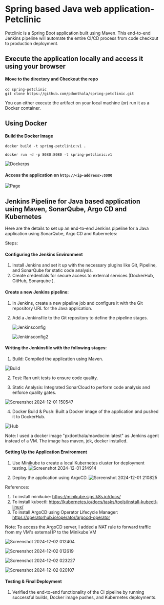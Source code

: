 # Spring based Java web application- Petclinic
 
Petclinic is a Spring Boot application built using Maven. This end-to-end Jenkins pipeline will automate the entire CI/CD process from code checkout to production deployment.

## Execute the application locally and access it using your browser

#### Move to the directory and Checkout the repo

```
cd spring-petclinic
git clone https://github.com/pdonthala/spring-petclinic.git

```

You can either execute the artifact on your local machine (or) run it as a Docker container.

## Using Docker

#### Build the Docker Image

```
docker build -t spring-petclinic:v1 .
```

```
docker run -d -p 8080:8080 -t spring-petclinic:v1
```
![Dockerps](https://github.com/user-attachments/assets/dfafca7f-d3fe-4a5b-a0e0-8c848a4bb53a)


#### Access the application on `http://<ip-address>:8080`

![Page](https://github.com/user-attachments/assets/501d4a82-2e9f-40c5-9739-b7bcebb77e5b)


## Jenkins Pipeline for Java based application using Maven, SonarQube, Argo CD and Kubernetes

Here are the details to set up an end-to-end Jenkins pipeline for a Java application using SonarQube, Argo CD and Kubernetes:

Steps:

#### Configuring the Jenkins Environment
1. Install Jenkins and set it up with the necessary plugins like Git, Pipeline, and SonarQube for static code analysis.
2. Create credentials for secure access to external services (DockerHub, GitHub, Sonarqube ).

#### Create a new Jenkins pipeline:
1. In Jenkins, create a new pipeline job and configure it with the Git repository URL for the Java application.
2. Add a Jenkinsfile to the Git repository to define the pipeline stages.

   ![Jenkinsconfig](https://github.com/user-attachments/assets/adceab71-2e0b-4744-b030-fe7d74e31bd0)

   ![Jenkinsconfig2](https://github.com/user-attachments/assets/e067330b-7e46-4f9d-842c-033c0dc192a6)

#### Writing the Jenkinsfile with the following stages:
1. Build: Compiled the application using Maven. 

![Build](https://github.com/user-attachments/assets/06fb9c0d-5ce8-4d99-9ea1-ffe601fcde72)

2. Test: Ran unit tests to ensure code quality.

3. Static Analysis: Integrated SonarCloud to perform code analysis and enforce quality gates.

![Screenshot 2024-12-01 150547](https://github.com/user-attachments/assets/1cd4b5a4-5ebc-48dc-8210-9c2ab1a90a3c)

4. Docker Build & Push: Built a Docker image of the application and pushed it to DockerHub.

![Hub](https://github.com/user-attachments/assets/0d6fafe3-5dbc-476d-9ae6-13eaaf85552c)

Note: I used a docker image "pxdonthala/mavdocim:latest" as Jenkins agent instead of a VM. The image has maven, jdk, docker installed.


#### Setting Up the Application Environment
1. Use Minikube to create a local Kubernetes cluster for deployment testing.
![Screenshot 2024-12-01 214914](https://github.com/user-attachments/assets/da8f44ce-93df-4e76-8a0c-eefaed115d7d)

2. Deploy the application using ArgoCD.
![Screenshot 2024-12-01 210825](https://github.com/user-attachments/assets/6ffdb0a8-dd41-467c-9dc3-39698885e0c0)

References: 
1. To install minikube: https://minikube.sigs.k8s.io/docs/
2. To install kubectl: https://kubernetes.io/docs/tasks/tools/install-kubectl-linux/
3. To install ArgoCD using Operator Lifecycle Manager: https://operatorhub.io/operator/argocd-operator



Note: To access the ArgoCD server, I added a NAT rule to forward traffic from my VM's external IP to the Minikube VM

![Screenshot 2024-12-02 012404](https://github.com/user-attachments/assets/4afdc728-a7f0-4d9b-9312-7c1039fde33e)

![Screenshot 2024-12-02 012619](https://github.com/user-attachments/assets/72f0aca1-d074-4a28-9ff4-eb12415339db)

![Screenshot 2024-12-02 023227](https://github.com/user-attachments/assets/c971c24c-1938-4e20-b118-e652073cc6b7)

![Screenshot 2024-12-02 020107](https://github.com/user-attachments/assets/92b24ea5-a5a9-4815-9d9a-804f2611fce8)

#### Testing & Final Deployment
1. Verified the end-to-end functionality of the CI pipeline by running successful builds, Docker image pushes, and Kubernetes deployments.



